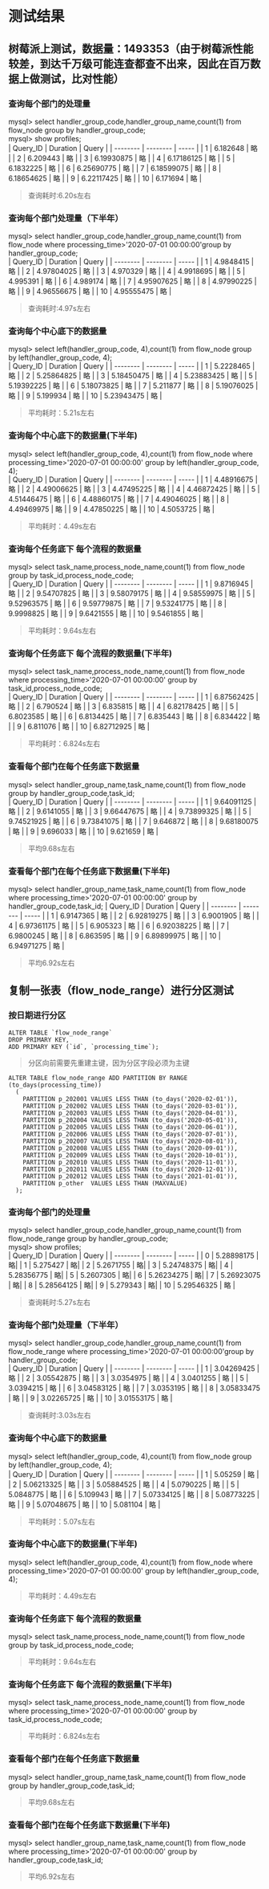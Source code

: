 # 测试结果
## 树莓派上测试，数据量：1493353（由于树莓派性能较差，到达千万级可能连查都查不出来，因此在百万数据上做测试，比对性能）
### 查询每个部门的处理量
mysql> select handler_group_code,handler_group_name,count(1) from flow_node group by handler_group_code;<br/>
mysql> show profiles;<br/>
| Query_ID | Duration   | Query |
| -------- | -------- | ----- |
|        1 |   6.182648 | 略 |
|        2 |   6.209443 | 略 |
|        3 | 6.19930875 | 略 |
|        4 | 6.17186125 | 略 |
|        5 |  6.1832225 | 略 |
|        6 | 6.25690775 | 略 |
|        7 | 6.18599075 | 略 |
|        8 | 6.18654625 | 略 |
|        9 | 6.22117425 | 略 |
|       10 |   6.171694 | 略 |
> 查询耗时:6.20s左右
### 查询每个部门处理量（下半年）
mysql> select handler_group_code,handler_group_name,count(1) from flow_node where processing_time>'2020-07-01 00:00:00'group by handler_group_code;<br/>
| Query_ID | Duration   | Query |
| -------- | -------- | ----- |
|       1 |  4.9848415 | 略 |
|       2 | 4.97804025 | 略 |
|       3 |   4.970329 | 略 |
|       4 |  4.9918695 | 略 |
|       5 |   4.995391 | 略 |
|       6 |   4.989174 | 略 |
|       7 | 4.95907625 | 略 |
|       8 | 4.97990225 | 略 |
|       9 | 4.96556675 | 略 |
|      10 | 4.95555475 | 略 |
> 查询耗时:4.97s左右
### 查询每个中心底下的数据量
mysql> select left(handler_group_code, 4),count(1) from flow_node group by left(handler_group_code, 4);<br/>
| Query_ID | Duration   | Query | 
| -------- | -------- | ----- |
|       1 |  5.2228465 | 略  |
|       2 | 5.25864825 | 略  |
|       3 | 5.18450475 | 略  |
|       4 | 5.23883425 | 略  |
|       5 | 5.19392225 | 略  |
|       6 | 5.18073825 | 略  |
|       7 |   5.211877 | 略  |
|       8 | 5.19076025 | 略  |
|       9 |   5.199934 | 略  |
|       10 | 5.23943475 | 略  |
> 平均耗时：5.21s左右
### 查询每个中心底下的数据量(下半年)
mysql> select left(handler_group_code, 4),count(1) from flow_node where processing_time>'2020-07-01 00:00:00' group by left(handler_group_code, 4);<br/>
| Query_ID | Duration   | Query |
| -------- | -------- | ----- |
|       1 | 4.48916675 | 略   |
|       2 | 4.49006625 | 略   |
|       3 | 4.47495225 | 略   |
|       4 | 4.46872425 | 略   |
|       5 | 4.51446475 | 略   |
|       6 | 4.48860175 | 略   |
|       7 | 4.49046025 | 略   |
|       8 | 4.49469975 | 略   |
|       9 | 4.47850225 | 略   |
|       10 |  4.5053725 | 略   |
> 平均耗时：4.49s左右
### 查询每个任务底下 每个流程的数据量
mysql> select task_name,process_node_name,count(1) from flow_node group by task_id,process_node_code;<br/>
| Query_ID | Duration   | Query |
| -------- | -------- | ----- |
|        1 |   9.8716945 | 略 |
|        2 |  9.54707825 | 略 |
|        3 |  9.58079175 | 略 |
|        4 |  9.58559975 | 略 |
|        5 |  9.52963575 | 略 |
|        6 |  9.59779875 | 略 |
|        7 |  9.53241775 | 略 |
|        8 |   9.9998825 | 略 |
|        9 |   9.6421555 | 略 |
|       10 |   9.5461855 | 略 |
> 平均耗时：9.64s左右
### 查询每个任务底下 每个流程的数据量(下半年)
mysql> select task_name,process_node_name,count(1) from flow_node where processing_time>'2020-07-01 00:00:00' group by task_id,process_node_code;<br/>
| Query_ID | Duration   | Query |
| -------- | -------- | ----- |
|       1 | 6.87562425 | 略  |
|       2 |   6.790524 | 略  |
|       3 |   6.835815 | 略  |
|       4 | 6.82178425 | 略  |
|       5 |  6.8023585 | 略  |
|       6 |  6.8134425 | 略  |
|       7 |   6.835443 | 略  |
|       8 |   6.834422 | 略  |
|       9 |   6.811076 | 略  |
|       10 | 6.82712925 | 略   |
> 平均耗时：6.824s左右
### 查看每个部门在每个任务底下数据量
 mysql> select handler_group_name,task_name,count(1) from flow_node group by handler_group_code,task_id;<br/>
| Query_ID | Duration   | Query |
| -------- | -------- | ----- |
|       1 | 9.64091125 | 略 |
|       2 |  9.6141055 | 略 |
|       3 | 9.66447675 | 略 |
|       4 | 9.73899325 | 略 |
|       5 | 9.74521925 | 略 |
|       6 | 9.73841075 | 略 |
|       7 |   9.646872 | 略 |
|       8 | 9.68180075 | 略 |
|       9 |   9.696033 | 略 |
|       10 |   9.621659 | 略 |
> 平均9.68s左右
### 查看每个部门在每个任务底下数据量(下半年)
mysql> select handler_group_name,task_name,count(1) from flow_node where processing_time>'2020-07-01 00:00:00' group by handler_group_code,task_id;
| Query_ID | Duration   | Query |
| -------- | -------- | ----- |
|        1 |  6.9147365 | 略 |
|        2 | 6.92819275 | 略 |
|        3 |  6.9001905 | 略 |
|        4 | 6.97361175 | 略 |
|        5 |   6.905323 | 略 |
|        6 | 6.92038225 | 略 |
|        7 |  6.9800245 | 略 |
|        8 |   6.863595 | 略 |
|        9 | 6.89899975 | 略 |
|       10 | 6.94971275 | 略 |
> 平均6.92s左右
## 复制一张表（flow_node_range）进行分区测试
### 按日期进行分区
```
ALTER TABLE `flow_node_range`
DROP PRIMARY KEY,
ADD PRIMARY KEY (`id`, `processing_time`);
```
> 分区向前需要先重建主键，因为分区字段必须为主键
```
ALTER TABLE flow_node_range ADD PARTITION BY RANGE (to_days(processing_time))
  (
    PARTITION p_202001 VALUES LESS THAN (to_days('2020-02-01')),
    PARTITION p_202002 VALUES LESS THAN (to_days('2020-03-01')),
    PARTITION p_202003 VALUES LESS THAN (to_days('2020-04-01')),
    PARTITION p_202004 VALUES LESS THAN (to_days('2020-05-01')),
    PARTITION p_202005 VALUES LESS THAN (to_days('2020-06-01')),
    PARTITION p_202006 VALUES LESS THAN (to_days('2020-07-01')),
    PARTITION p_202007 VALUES LESS THAN (to_days('2020-08-01')),
    PARTITION p_202008 VALUES LESS THAN (to_days('2020-09-01')),
    PARTITION p_202009 VALUES LESS THAN (to_days('2020-10-01')),
    PARTITION p_202010 VALUES LESS THAN (to_days('2020-11-01')),
    PARTITION p_202011 VALUES LESS THAN (to_days('2020-12-01')),
    PARTITION p_202012 VALUES LESS THAN (to_days('2021-01-01')),
    PARTITION p_other  VALUES LESS THAN (MAXVALUE)
  );
```
### 查询每个部门的处理量
mysql> select handler_group_code,handler_group_name,count(1) from flow_node_range group by handler_group_code;<br/>
mysql> show profiles;<br/>
| Query_ID | Duration   | Query |
| -------- | -------- | ----- |
|       0 | 5.28898175 | 略|
|       1 |   5.275427 | 略|
|       2 |  5.2671755 | 略|
|       3 | 5.24748375 | 略|
|       4 | 5.28356775 | 略|
|       5 |  5.2607305 | 略|
|       6 | 5.26234275 | 略|
|       7 | 5.26923075 | 略|
|       8 | 5.28564125 | 略|
|       9 |   5.279343 | 略|
|       10 | 5.29546325 | 略 |
> 查询耗时:5.27s左右
### 查询每个部门处理量（下半年）
mysql> select handler_group_code,handler_group_name,count(1) from flow_node_range where processing_time>'2020-07-01 00:00:00'group by handler_group_code;<br/>
| Query_ID | Duration   | Query |
| -------- | -------- | ----- |
|       1 | 3.04269425 | 略 |
|       2 | 3.05542875 | 略 |
|       3 |  3.0354975 | 略 |
|       4 |  3.0401255 | 略 |
|       5 |  3.0394215 | 略 |
|       6 | 3.04583125 | 略 |
|       7 |  3.0353195 | 略 |
|       8 | 3.05833475 | 略 |
|       9 | 3.02265725 | 略 |
|      10 | 3.01553175 | 略 |
> 查询耗时:3.03s左右
### 查询每个中心底下的数据量
mysql> select left(handler_group_code, 4),count(1) from flow_node group by left(handler_group_code, 4);<br/>
| Query_ID | Duration   | Query |
| -------- | -------- | ----- |
|        1 |    5.05259 | 略   |
|        2 | 5.06213325 | 略   |
|        3 | 5.05884525 | 略   |
|        4 |  5.0790225 | 略   |
|        5 |  5.0848775 | 略   |
|        6 |   5.109943 | 略   |
|        7 | 5.07334125 | 略   |
|        8 | 5.08773225 | 略   |
|        9 | 5.07048675 | 略   |
|       10 |   5.081104 | 略   |
> 平均耗时：5.07s左右
### 查询每个中心底下的数据量(下半年)
mysql> select left(handler_group_code, 4),count(1) from flow_node where processing_time>'2020-07-01 00:00:00' group by left(handler_group_code, 4);<br/>
> 平均耗时：4.49s左右
### 查询每个任务底下 每个流程的数据量
mysql> select task_name,process_node_name,count(1) from flow_node group by task_id,process_node_code;<br/>
> 平均耗时：9.64s左右
### 查询每个任务底下 每个流程的数据量(下半年)
mysql> select task_name,process_node_name,count(1) from flow_node where processing_time>'2020-07-01 00:00:00' group by task_id,process_node_code;<br/>
> 平均耗时：6.824s左右
### 查看每个部门在每个任务底下数据量
 mysql> select handler_group_name,task_name,count(1) from flow_node group by handler_group_code,task_id;<br/>
> 平均9.68s左右
### 查看每个部门在每个任务底下数据量(下半年)
mysql> select handler_group_name,task_name,count(1) from flow_node where processing_time>'2020-07-01 00:00:00' group by handler_group_code,task_id;
> 平均6.92s左右
